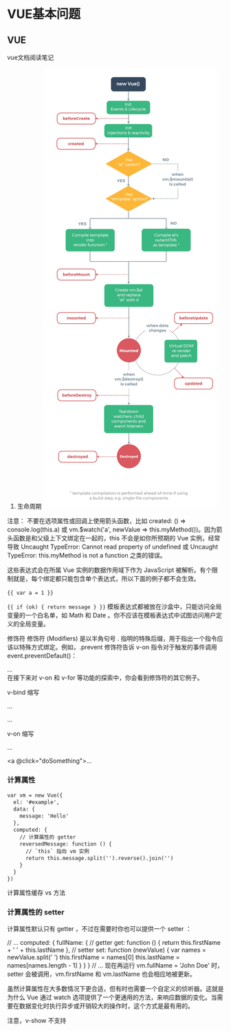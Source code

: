 # VUE基本问题


## VUE

vue文档阅读笔记

1. 生命周期
![](media/15212653803722.jpg)


注意： 不要在选项属性或回调上使用箭头函数，比如 created: () => console.log(this.a) 或 vm.$watch('a', newValue => this.myMethod())。因为箭头函数是和父级上下文绑定在一起的，this 不会是如你所预期的 Vue 实例，经常导致 Uncaught TypeError: Cannot read property of undefined 或 Uncaught TypeError: this.myMethod is not a function 之类的错误。


这些表达式会在所属 Vue 实例的数据作用域下作为 JavaScript 被解析。有个限制就是，每个绑定都只能包含单个表达式，所以下面的例子都不会生效。

<!-- 这是语句，不是表达式 -->
`{{ var a = 1 }}`

<!-- 流控制也不会生效，请使用三元表达式 -->
`{{ if (ok) { return message } }}`
模板表达式都被放在沙盒中，只能访问全局变量的一个白名单，如 Math 和 Date 。你不应该在模板表达式中试图访问用户定义的全局变量。

修饰符
修饰符 (Modifiers) 是以半角句号 . 指明的特殊后缀，用于指出一个指令应该以特殊方式绑定。例如，.prevent 修饰符告诉 v-on 指令对于触发的事件调用 event.preventDefault()：

<form v-on:submit.prevent="onSubmit">...</form>
在接下来对 v-on 和 v-for 等功能的探索中，你会看到修饰符的其它例子。

v-bind 缩写
<!-- 完整语法 -->
<a v-bind:href="url">...</a>

<!-- 缩写 -->
<a :href="url">...</a>

v-on 缩写
<!-- 完整语法 -->
<a v-on:click="doSomething">...</a>

<!-- 缩写 -->
<a @click="doSomething">...</a>

### 计算属性

```vue
var vm = new Vue({
  el: '#example',
  data: {
    message: 'Hello'
  },
  computed: {
    // 计算属性的 getter
    reversedMessage: function () {
      // `this` 指向 vm 实例
      return this.message.split('').reverse().join('')
    }
  }
})
```

计算属性缓存 vs 方法

### 计算属性的 setter

计算属性默认只有 getter ，不过在需要时你也可以提供一个 setter ：

// ...
computed: {
  fullName: {
    // getter
    get: function () {
      return this.firstName + ' ' + this.lastName
    },
    // setter
    set: function (newValue) {
      var names = newValue.split(' ')
      this.firstName = names[0]
      this.lastName = names[names.length - 1]
    }
  }
}
// ...
现在再运行 vm.fullName = 'John Doe' 时，setter 会被调用，vm.firstName 和 vm.lastName 也会相应地被更新。



虽然计算属性在大多数情况下更合适，但有时也需要一个自定义的侦听器。这就是为什么 Vue 通过 watch 选项提供了一个更通用的方法，来响应数据的变化。当需要在数据变化时执行异步或开销较大的操作时，这个方式是最有用的。

注意，v-show 不支持 <template> 元素，也不支持 v-else。

v-if vs v-show
v-if 是“真正”的条件渲染，因为它会确保在切换过程中条件块内的事件监听器和子组件适当地被销毁和重建。

v-if 也是惰性的：如果在初始渲染时条件为假，则什么也不做——直到条件第一次变为真时，才会开始渲染条件块。

相比之下，v-show 就简单得多——不管初始条件是什么，元素总是会被渲染，并且只是简单地基于 CSS 进行切换。

一般来说，v-if 有更高的切换开销，而 v-show 有更高的初始渲染开销。因此，如果需要非常频繁地切换，则使用 v-show 较好；如果在运行时条件很少改变，则使用 v-if 较好。

v-if 与 v-for 一起使用
当 v-if 与 v-for 一起使用时，v-for 具有比 v-if 更高的优先级。

建议尽可能在使用 v-for 时提供 key，除非遍历输出的 DOM 内容非常简单，或者是刻意依赖默认行为以获取性能上的提升。

因为它是 Vue 识别节点的一个通用机制，key 并不与 v-for 特别关联，key 还具有其他用途，我们将在后面的指南中看到其他用途。


变异方法
Vue 包含一组观察数组的变异方法，所以它们也将会触发视图更新。这些方法如下：

push()
pop()
shift()
unshift()
splice()
sort()
reverse()
你打开控制台，然后用前面例子的 items 数组调用变异方法：example1.items.push({ message: 'Baz' }) 。

### 变异数组？
替换数组
变异方法 (mutation method)，顾名思义，会改变被这些方法调用的原始数组。相比之下，也有非变异 (non-mutating method) 方法，例如：filter(), concat() 和 slice() 。这些不会改变原始数组，但总是返回一个新数组。当使用非变异方法时，可以用新数组替换旧数组：

example1.items = example1.items.filter(function (item) {
  return item.message.match(/Foo/)
})
你可能认为这将导致 Vue 丢弃现有 DOM 并重新渲染整个列表。幸运的是，事实并非如此。Vue 为了使得 DOM 元素得到最大范围的重用而实现了一些智能的、启发式的方法，所以用一个含有相同元素的数组去替换原来的数组是非常高效的操作。

### 注意事项

注意事项
由于 JavaScript 的限制，Vue 不能检测以下变动的数组：

当你利用索引直接设置一个项时，例如：vm.items[indexOfItem] = newValue
当你修改数组的长度时，例如：vm.items.length = newLength
为了解决第一类问题，以下两种方式都可以实现和 vm.items[indexOfItem] = newValue 相同的效果，同时也将触发状态更新：

// Vue.set
Vue.set(example1.items, indexOfItem, newValue)
// Array.prototype.splice
example1.items.splice(indexOfItem, 1, newValue)
为了解决第二类问题，你可以使用 splice：

example1.items.splice(newLength)


### 注意对对象的更改

对象更改检测注意事项
还是由于 JavaScript 的限制，Vue 不能检测对象属性的添加或删除：

var vm = new Vue({
  data: {
    a: 1
  }
})
// `vm.a` 现在是响应式的

vm.b = 2
// `vm.b` 不是响应式的
对于已经创建的实例，Vue 不能动态添加根级别的响应式属性。但是，可以使用 Vue.set(object, key, value) 方法向嵌套对象添加响应式属性。例如，对于：

var vm = new Vue({
  data: {
    userProfile: {
      name: 'Anika'
    }
  }
})
你可以添加一个新的 age 属性到嵌套的 userProfile 对象：

Vue.set(vm.userProfile, 'age', 27)
你还可以使用 vm.$set 实例方法，它只是全局 Vue.set 的别名：

vm.$set(vm.userProfile, 'age', 27)

有时你可能需要为已有对象赋予多个新属性，比如使用 Object.assign() 或 _.extend()。在这种情况下，你应该用两个对象的属性创建一个新的对象。所以，如果你想添加新的响应式属性，不要像这样：

Object.assign(vm.userProfile, {
  age: 27,
  favoriteColor: 'Vue Green'
})
你应该这样做：

vm.userProfile = Object.assign({}, vm.userProfile, {
  age: 27,
  favoriteColor: 'Vue Green'
})


注意这里的 is="todo-item" 属性。这种做法在使用 DOM 模板时是十分必要的，因为在 <ul> 元素内只有 <li> 元素会被看作有效内容。这样做实现的效果与 <todo-item> 相同，但是可以避开一些潜在的浏览器解析错误。查看 DOM 模板解析说明 来了解更多信息。


使用修饰符时，顺序很重要；相应的代码会以同样的顺序产生。因此，用 v-on:click.prevent.self 会阻止所有的点击，而 v-on:click.self.prevent 只会阻止对元素自身的点击。


不要把 .passive 和 .prevent 一起使用，因为 .prevent 将会被忽略，同时浏览器可能会向你展示一个警告。请记住，.passive 会告诉浏览器你不想阻止事件的默认行为。

为什么在 HTML 中监听事件?
你可能注意到这种事件监听的方式违背了关注点分离 (separation of concern) 这个长期以来的优良传统。但不必担心，因为所有的 Vue.js 事件处理方法和表达式都严格绑定在当前视图的 ViewModel 上，它不会导致任何维护上的困难。实际上，使用 v-on 有几个好处：

扫一眼 HTML 模板便能轻松定位在 JavaScript 代码里对应的方法。

因为你无须在 JavaScript 里手动绑定事件，你的 ViewModel 代码可以是非常纯粹的逻辑，和 DOM 完全解耦，更易于测试。

当一个 ViewModel 被销毁时，所有的事件处理器都会自动被删除。你无须担心如何自己清理它们。


### 模板解析注意事项

当使用 DOM 作为模板时 (例如，使用 el 选项来把 Vue 实例挂载到一个已有内容的元素上)，你会受到 HTML 本身的一些限制，因为 Vue 只有在浏览器解析、规范化模板之后才能获取其内容。尤其要注意，像 <ul>、<ol>、<table>、<select> 这样的元素里允许包含的元素有限制，而另一些像 <option> 这样的元素只能出现在某些特定元素的内部。

在自定义组件中使用这些受限制的元素时会导致一些问题，例如：
```
<table>
  <my-row>...</my-row>
</table>
```
自定义组件 <my-row> 会被当作无效的内容，因此会导致错误的渲染结果。变通的方案是使用特殊的 is 特性：
```
<table>
  <tr is="my-row"></tr>
</table>
```
应当注意，如果使用来自以下来源之一的字符串模板，则没有这些限制：
```
<script type="text/x-template">
JavaScript 内联模板字符串
.vue 组件
```

### 组件的data必须是函数

data 必须是函数
构造 Vue 实例时传入的各种选项大多数都可以在组件里使用。只有一个例外：data 必须是函数。实际上，如果你这么做：

### 通信
在 Vue 中，父子组件的关系可以总结为 prop 向下传递，事件向上传递。父组件通过 prop 给子组件下发数据，子组件通过事件给父组件发送消息。看看它们是怎么工作的。

![](media/15212654031739.jpg)


组件实例的作用域是孤立的。这意味着不能 (也不应该) 在子组件的模板内直接引用父组件的数据。父组件的数据需要通过 prop 才能下发到子组件中。

子组件要显式地用 props 选项声明它预期的数据：
```
Vue.component('child', {
  // 声明 props
  props: ['message'],
  // 就像 data 一样，prop 也可以在模板中使用
  // 同样也可以在 vm 实例中通过 this.message 来使用
  template: '<span>{{ message }}</span>'
})
```
然后我们可以这样向它传入一个普通字符串：
```
<child message="hello!"></child>
```
### v-model的几个属性

.lazy
.number
.trim

### 自定义事件：实现子组件向父组件通信

父组件可以在使用子组件的地方直接使用v-on来监听子组件触发的事件。
详细步骤
1. 在父组件作用域中，定义v-on

```js
<div id="counter-event-example">
  <p>{{ total }}</p>
  <button-counter v-on:increment="incrementTotal"></button-counter>
  <button-counter v-on:increment="incrementTotal"></button-counter>
</div>
```

2. 在子组件的作用域中，定义事件，并在某个方法中触发事件，这样就完全解耦了

```js
Vue.component('button-counter', {
  template: '<button v-on:click="incrementCounter">{{ counter }}</button>',
  data: function () {
    return {
      counter: 0
    }
  },
  methods: {
    incrementCounter: function () {
      this.counter += 1
      this.$emit('increment')
    }
  },
})

new Vue({
  el: '#counter-event-example',
  data: {
    total: 0
  },
  methods: {
    incrementTotal: function () {
      this.total += 1
    }
  }
})
```
### v-model详解

### 非父子组件的通信
设置一个空的Vue实例作为事件总线

### 编写可复用的组件

在编写组件时，最好考虑好以后是否要进行复用。一次性组件间有紧密的耦合没关系，但是可复用组件应当定义一个清晰的公开接口，同时也不要对其使用的外层数据作出任何假设。

Vue 组件的 API 来自三部分——prop、事件和插槽：

Prop 允许外部环境传递数据给组件；

事件允许从组件内触发外部环境的副作用；

插槽允许外部环境将额外的内容组合在组件中。

使用 v-bind 和 v-on 的简写语法，模板的意图会更清楚且简洁：

### 异步组件

### v-once的使用方式

### 动画
![](media/15212654154433.jpg)


### vue状态管理

使用store模式，将状态集中管理。

### 深入响应式原理

Vue 最独特的特性之一，是其非侵入性的响应式系统。数据模型仅仅是普通的 JavaScript 对象。而当你修改它们时，视图会进行更新。这使得状态管理非常简单直接，不过理解其工作原理同样重要，这样你可以回避一些常见的问题。在这个章节，我们将进入一些 Vue 响应式系统的底层的细节。

如何追踪变化？

当你把一个普通的 JavaScript 对象传给 Vue 实例的 data 选项，Vue 将遍历此对象所有的属性，并使用 Object.defineProperty 把这些属性全部转为 getter/setter。Object.defineProperty 是 ES5 中一个无法 shim 的特性，这也就是为什么 Vue 不支持 IE8 以及更低版本浏览器的原因。

用户看不到 getter/setter，但是在内部它们让 Vue 追踪依赖，在属性被访问和修改时通知变化。这里需要注意的问题是浏览器控制台在打印数据对象时 getter/setter 的格式化并不同，所以你可能需要安装 vue-devtools 来获取更加友好的检查接口。

每个组件实例都有相应的 watcher 实例对象，它会在组件渲染的过程中把属性记录为依赖，之后当依赖项的 setter 被调用时，会通知 watcher 重新计算，从而致使它关联的组件得以更新。
![](media/15212656442806.jpg)



所谓依赖收集是不是就是：每个组件都有对应的watcher对象，它会在组件的渲染过程中把属性记录为依赖，之后当依赖项的setter被调用时，会通知watcher重新计算，从而导致他关联的组件更新

可能你还没有注意到，Vue 异步执行 DOM 更新。只要观察到数据变化，Vue 将开启一个队列，并缓冲在同一事件循环中发生的所有数据改变。如果同一个 watcher 被多次触发，只会被推入到队列中一次。这种在缓冲时去除重复数据对于避免不必要的计算和 DOM 操作上非常重要。然后，在下一个的事件循环“tick”中，Vue 刷新队列并执行实际 (已去重的) 工作。Vue 在内部尝试对异步队列使用原生的 Promise.then 和 MessageChannel，如果执行环境不支持，会采用 setTimeout(fn, 0) 代替。

例如，当你设置 vm.someData = 'new value' ，该组件不会立即重新渲染。当刷新队列时，组件会在事件循环队列清空时的下一个“tick”更新。多数情况我们不需要关心这个过程，但是如果你想在 DOM 状态更新后做点什么，这就可能会有些棘手。虽然 Vue.js 通常鼓励开发人员沿着“数据驱动”的方式思考，避免直接接触 DOM，但是有时我们确实要这么做。为了在数据变化之后等待 Vue 完成更新 DOM ，可以在数据变化之后立即使用 Vue.nextTick(callback) 。这样回调函数在 DOM 更新完成后就会调用。例如：

### 和react
React 和 Vue 有许多相似之处，它们都有：

使用 Virtual DOM
提供了响应式 (Reactive) 和组件化 (Composable) 的视图组件。
将注意力集中保持在核心库，而将其他功能如路由和全局状态管理交给相关的库。
由于有着众多的相似处，我们会用更多的时间在这一块进行比较。这里我们不只保证技术内容的准确性，同时也兼顾了平衡的考量。我们需要承认 React 比 Vue 更好的地方，比如更丰富的生态系统。

React 社区为我们准确进行平衡的考量提供了非常积极的帮助，特别感谢来自 React 团队的 Dan Abramov 。他非常慷慨的花费时间来贡献专业知识来帮助我们完善这篇文档。

优化
在 React 应用中，当某个组件的状态发生变化时，它会以该组件为根，重新渲染整个组件子树。

如要避免不必要的子组件的重渲染，你需要在所有可能的地方使用 PureComponent，或是手动实现 shouldComponentUpdate 方法。同时你可能会需要使用不可变的数据结构来使得你的组件更容易被优化。

然而，使用 PureComponent 和 shouldComponentUpdate 时，需要保证该组件的整个子树的渲染输出都是由该组件的 props 所决定的。如果不符合这个情况，那么此类优化就会导致难以察觉的渲染结果不一致。这使得 React 中的组件优化伴随着相当的心智负担。

在 Vue 应用中，组件的依赖是在渲染过程中自动追踪的，所以系统能精确知晓哪个组件确实需要被重渲染。你可以理解为每一个组件都已经自动获得了 shouldComponentUpdate，并且没有上述的子树问题限制。

Vue 的这个特点使得开发者不再需要考虑此类优化，从而能够更好地专注于应用本身。

### vuex框架原理及源码分析

集中与MVC中的Model层，所有的数据必须通过`action-mutation-state change`的流程来进行，
主要讲这几个问题
先将问题抛出来，使学习和研究更有针对性：

使用Vuex只需执行 Vue.use(Vuex)，并在Vue的配置中传入一个store对象的示例，store是如何实现注入的？
state内部是如何实现支持模块配置和模块嵌套的？
在执行dispatch触发action（commit同理）的时候，只需传入（type, payload），action执行函数中第一个参数store从哪里获取的？
如何区分state是外部直接修改，还是通过mutation方法修改的？
调试时的“时空穿梭”功能是如何实现的？


### vue-angular的区别

### 说说你对angular脏检查理解？

在angular中你无法判断你的数据是否做了更改，所以它设置了一些条件，当你触发这些条件之后,它就执行一个检测来遍历所有的数据，对比你更改的地方，然后执行变化。
这个检查很不科学。而且效率不高，有很多多余的地方，所以官方称为 脏检查。

### vuejs与angularjs以及react的区别？



#### 2.与React的区别

> 相同点：

React 和 Vue 有许多相似之处，它们都有：

- 使用 Virtual DOM
- 提供了响应式 (Reactive) 和组件化 (Composable) 的视图组件。
- 将注意力集中保持在核心库，而将其他功能如路由和全局状态管理交给相关的库。

> 不同点：

React依赖Virtual DOM,而Vue.js使用的是DOM模板。React采用的Virtual DOM会对渲染出来的结果做脏检查。

Vue.js在模板中提供了指令，过滤器等，可以非常方便，快捷地操作DOM。

#### 1.与AngularJS的区别

> 相同点：

都支持指令：内置指令和自定义指令。

都支持过滤器：内置过滤器和自定义过滤器。

都支持双向数据绑定。

都不支持低端浏览器。

> 不同点：

1.AngularJS的学习成本高，比如增加了Dependency Injection特性，而Vue.js本身提供的API都比较简单、直观。

2.在性能上，AngularJS依赖对数据做脏检查，所以Watcher越多越慢。

Vue.js使用基于依赖追踪的观察并且使用异步队列更新。所有的数据都是独立触发的。

对于庞大的应用来说，这个优化差异还是比较明显的。

### vue-router的实现原理

2.2.1版本

https://cnodejs.org/topic/58d680c903d476b42d34c72b

原理：`vm.$router` 引用当前组件对应的 `router` 对象，该对象在初始化时（在 vm 创建过程中执行初始化），会启动对页面地址变更的监听，从而在变更时更新 vm 的数据（`$route`），进而触发视图的更新。

深入:如何实现对地址变更的监听？
```js
window.addEventListener('hashchange', () => {
  // this.transitionTo(...)
})
```
而 Vue 组件在创建时，又怎么会去调用 router.init() 呢？

这是由于 `vue-router` 将自身作为一个插件安装到了 Vue，通过 `Vue.mixin()` 注册了一个 `beforeCreate()` 钩子函数，从而在之后所有的 Vue 组件创建时都会调用该钩子函数，给了检查是否有 `router` 参数，从而进行初始化的机会。进而通过层层调用执行了监听 `hashchange` 事件的动作。


整理一下：

- new Vue()
- 执行 vue-router 注入的 beforeCreate 钩子函数
- 执行 router.init(vm)
- 执行 history.setupListeners()，注册事件监听

**地址变更如何通知到 vm？**
这个过程比较简单，hashchange 时，执行 **history.transitionTo(...)**，在这个过程中，会进行地址匹配，得到一个对应当前地址的 route，然后将其设置到对应的 vm._route 上。

只是进行了赋值，为什么 vm 就可以感知到路由的改变了呢？

答案在 vue-router 注入 Vue 的 beforeCreate 钩子函数中（源码）：

**Vue.util.defineReactive(this, '_route', this._router.history.current)**
采用与 Vue 本身数据相同的“数据劫持”方式，这样对 vm._route 的赋值会被 Vue 拦截到，并且触发 Vue 组件的更新渲染流程。

### 小结
其实 vue-router 从 <router-view> 的实现来看，就是一个具有特定功能的 Vue 组件而已，不过要配合根组件的 router 发挥作用。但整体还是很“响应式”的，也是蛮“Vue风格”的。

vue-router 以插件方式“侵入”Vue，从而支持一个额外的 router 属性，以提供监听并改变组件路由数据的能力。这样每次路由发生改变后，可以同步到数据，进而“响应式”地触发组件的更新。

<router-view> 作为根组件下的子组件，从根组件那里可以获取到当前的路由对象，进而根据路由对象的组件配置，取出组件并用其替换当前位置的内容。这样，也就完成整个路由变更到视图变更的过程。

```js
hashchange
-->
match route
-->
set vm._route
-->
<router-view> render()
-->
render matched component
```

实现过程中的技术点包括：

- Vue 插件机制
- 响应式数据机制
- Vue 渲染机制
- 地址变更监听

